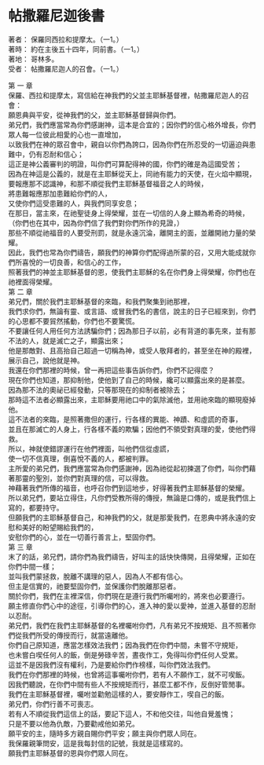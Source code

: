 # 帖撒羅尼迦後書

著者：	保羅同西拉和提摩太。（一1。）  
著時：	約在主後五十四年，同前書。（一1。）  
著地：	哥林多。  
受者：	帖撒羅尼迦人的召會。（一1。）  

第 一 章  
保羅、西拉和提摩太，寫信給在神我們的父並主耶穌基督裡，帖撒羅尼迦人的召會：  
願恩典與平安，從神我們的父，並主耶穌基督歸與你們。  
弟兄們，我們應當常為你們感謝神，這本是合宜的；因你們的信心格外增長，你們眾人每一位彼此相愛的心也一直增加，  
以致我們在神的眾召會中，親自以你們為誇口，因為你們在所忍受的一切逼迫與患難中，仍有忍耐和信心；  
這正是神公義審判的明證，叫你們可算配得神的國，你們的確是為這國受苦；  
因為在神這是公義的，就是在主耶穌從天上，同祂有能力的天使，在火焰中顯現，要報應那不認識神，和那不順從我們主耶穌基督福音之人的時候，  
將患難報應那加患難給你們的人，  
又使你們這受患難的人，與我們同享安息；  
在那日，當主來，在祂聖徒身上得榮耀，並在一切信的人身上顯為希奇的時候，（你們也在其中，因為你們信了我們對你們所作的見證，）  
那些不順從祂福音的人要受刑罰，就是永遠沉淪，離開主的面，並離開祂力量的榮耀。  
因此，我們也常為你們禱告，願我們的神算你們配得過所蒙的召，又用大能成就你們所喜悅的一切良善，和信心的工作，  
照著我們的神並主耶穌基督的恩，使我們主耶穌的名在你們身上得榮耀，你們也在祂裡面得榮耀。  
第 二 章  
弟兄們，關於我們主耶穌基督的來臨，和我們聚集到祂那裡，  
我們求你們，無論有靈、或言語、或冒我們名的書信，說主的日子已經來到，你們的心思都不要貿然搖動，你們也不要驚慌。  
不要讓任何人用任何方法誘騙你們；因為那日子以前，必有背道的事先來，並有那不法的人，就是滅亡之子，顯露出來；  
他是那敵對、且高抬自己超過一切稱為神，或受人敬拜者的，甚至坐在神的殿裡，展示自己，說他就是神。  
我還在你們那裡的時候，曾一再把這些事告訴你們，你們不記得麼？  
現在你們也知道，那抑制他，使他到了自己的時候，纔可以顯露出來的是甚麼。  
因為那不法的奧祕已經發動，只等那現在的抑制者被除去；  
那時這不法者必顯露出來，主耶穌要用祂口中的氣除滅他，並用祂來臨的顯現廢掉他。  
這不法者的來臨，是照著撒但的運行，行各樣的異能、神蹟、和虛謊的奇事，  
並且在那滅亡的人身上，行各樣不義的欺騙；因他們不領受對真理的愛，使他們得救。  
所以，神就使錯謬運行在他們裡面，叫他們信從虛謊，  
使一切不信真理，倒喜悅不義的人，都被判罪。  
主所愛的弟兄們，我們應當常為你們感謝神，因為祂從起初揀選了你們，叫你們藉著那靈的聖別，並你們對真理的信，可以得救。  
神藉著我們所傳的福音，也呼召你們到這地步，好得著我們主耶穌基督的榮耀。  
所以弟兄們，要站立得住，凡你們受教所得的傳授，無論是口傳的，或是我們信上寫的，都要持守。  
但願我們的主耶穌基督自己，和神我們的父，就是那愛我們，在恩典中將永遠的安慰和美好的盼望賜給我們的，  
安慰你們的心，並在一切善行善言上，堅固你們。  
第 三 章  
末了的話，弟兄們，請你們為我們禱告，好叫主的話快快傳開，且得榮耀，正如在你們中間一樣；  
並叫我們蒙拯救，脫離不講理的惡人，因為人不都有信心。  
但主是信實的，祂要堅固你們，並保護你們脫離那惡者。  
關於你們，我們在主裡深信，你們現在是遵行我們所囑咐的，將來也必要遵行。  
願主修直你們心中的途徑，引導你們的心，進入神的愛以愛神，並進入基督的忍耐以忍耐。  
弟兄們，我們在我們主耶穌基督的名裡囑咐你們，凡有弟兄不按規矩、且不照著你們從我們所受的傳授而行，就當遠離他。  
你們自己原知道，應當怎樣效法我們；因為我們在你們中間，未嘗不守規矩，  
也未嘗白喫任何人的飯，倒是勞碌辛苦，晝夜作工，免得叫你們任何人受累。  
這並不是因我們沒有權利，乃是要給你們作榜樣，叫你們效法我們。  
我們在你們那裡的時候，也曾將這事囑咐你們，若有人不願作工，就不可喫飯。  
因我們聽說，在你們中間有些人不按規矩而行，甚麼工都不作，反倒好管閒事。  
我們在主耶穌基督裡，囑咐並勸勉這樣的人，要安靜作工，喫自己的飯。  
弟兄們，你們行善不可喪志。  
若有人不順從我們這信上的話，要記下這人，不和他交往，叫他自覺羞愧；  
只是不要以他為仇敵，乃要勸戒他如弟兄。  
願平安的主，隨時多方親自賜你們平安；願主與你們眾人同在。  
我保羅親筆問安，這是我每封信的記號，我就是這樣寫的。  
願我們主耶穌基督的恩與你們眾人同在。  
